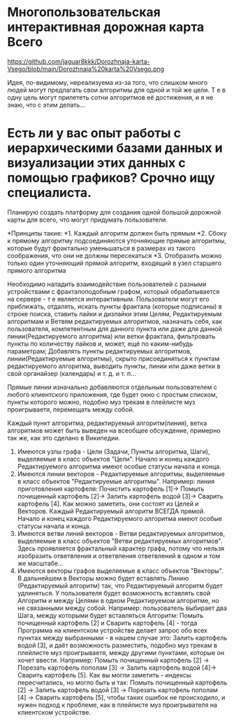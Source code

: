 # Многопользовательская интерактивная дорожная карта Всего
https://github.com/jaguar8kkk/Dorozhnaja-karta-Vsego/blob/main/Dorozhnaja%20karta%20Vsego.png

Идея, по-видимому,  нереализуема из-за того, что слишком много людей могут предлагать свои алгоритмы для одной и той же цели. Т е в одну цель могут прилететь сотни алгоритмов её достижения, и я не знаю, что с этим делать...
# Есть ли у вас опыт работы с иерархическими базами данных и визуализации этих данных с помощью графиков? Срочно ищу специалиста.

Планирую создать платформу для создания одной большой дорожной карты для всего, что могут придумать пользователи.

*Принципы такие:
*1. Каждый алгоритм должен быть прямым
*2. Сбоку к прямому алгоритму подсоединяются уточняющие прямые  алгоритмы, которые будут фрактально уменьшаться в размерах из такого соображения, что они не должны пересекаться
*3. Отобразить можно только один уточняющий прямой алгоритм, входящий в узел старшего прямого алгоритма

Необходимо наладить взаимодействие пользователей с разными устройствами с фракталоподобным графом, который обрабатывается на сервере - т е является интерактивным. Пользователи могут его приближать, отдалять, искать пункты фрактала (которые подписаны) в строке поиска, ставить лайки и дизлайки этим Целям, Редактируемым алгоритмам и Ветвям редактируемых алгоритмов, назначать себя, как пользователя, компетентным для данного пункта или даже для данной линии(Редактируемого алгоритма) или ветки фрактала, фильтровать пункты по количеству лайков и, может, ещё по каким-нибудь параметрам; Добавлять пункты редактируемых алгоритмов, линии(Редактируемые алгоритмы), скрыто присоединяться к пунктам редактируемого алгоритма, выводить пункты, линии или даже ветки в свой органайзер (календарь) и т. д. и т. п...

Прямые линии изначально добавляются отдельным пользователем с любого клиентского приложения, где будет окно с простым списком, пункты которого можно, подобно муз трекам в плейлисте муз проигрываетя, перемещать между собой.

Каждый пункт алгоритма, редактируемый алгоритм(линия), ветка алгоритмов может быть выведен на всеобщее обсуждение, примерно так же, как это сделано в Википедии.

1. Имеются узлы графа - Цели (Задачи, Пункты алгоритма, Шаги), выделяемые в класс объектов "Цели". Начало и конец каждого Редактируемого алгоритма имеют особые статусы начала и конца.
2. Имеются линии векторов - Редактируемые алгоритмы, выделяемые в класс объектов "Редактируемые алгоритмы". Например: линия приготовления картофеля: Почистить картофель [1]-> Помыть почищенный картофель [2]-> Залить картофель водой [3]-> Сварить картофель [4]. Как можно заметить, они состоят из Целей и Векторов. Каждый Редактируемый алгоритм ВСЕГДА прямой. Начало и конец каждого Редактируемого алгоритма имеют особые статусы начала и конца.
3. Имеются ветви линий векторов - Ветви редактируемых алгоритмов, выделяемые в класс объектов "Ветви редактируемых алгоритмов". Здесь проявляется фрактальный характер графа, потому что нельзя изобразить ответвления и ответвления ответвлений в одном и том же масштабе...
4. Имеются векторы графов выделяемые в класс объектов "Векторы". В дальнейшем в Векторы можно будет вставлять Линию (Редактируемый алгоритм) так, что Редактируемый алгоритм будет удлиняться. У пользователя будет возможность вставлять свой Алгоритм и между Целями в одном Редактируемом алгоритме, но не связанными между собой. Например: пользователь выбирает два Шага, между которыми будет вставляться Алгоритм: Помыть почищенный картофель [2] и Сварить картофель [4] - тогда Программа на клиентском устройстве делает запрос обо всех пунктах между выбранными - в нашем случае это: Залить картофель водой [3], и даёт возможность разместить, подобно муз трекам в плейлисте муз проигрываетя, между другими пунктами, которые он хочет ввести. Например: Помыть почищенный картофель [2] -> Порезать картофель пополам [3] -> Залить картофель водой [4]-> Сварить картофель [5]. Как вы могли заметить - индексы пересчитались, но могло быть и так: Помыть почищенный картофель [2] -> Залить картофель водой [3] -> Порезать картофель пополам [4] -> Сварить картофель [5], чтобы таких ошибок не происходило, и нужен подход к проблеме, как в плейлисте муз проигрывателя на клиентском устройстве.
